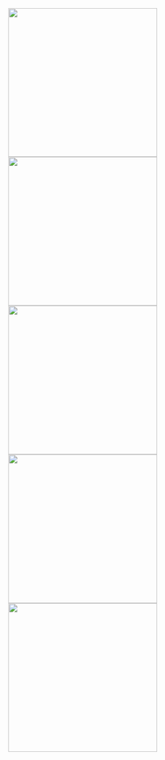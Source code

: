 <img src="https://user-images.githubusercontent.com/38860847/166088996-b7237a04-64e0-4a63-b543-7dcb157238ce.png" style="width: 300px;"/>

<img src="https://user-images.githubusercontent.com/38860847/166089003-02ce2d8d-6426-4d79-a333-508cc5cee578.png" style="width: 300px;"/>

<img src="https://user-images.githubusercontent.com/38860847/166089011-65a50640-b5ff-4672-9ea7-d99d301468a5.png" style="width: 300px;"/>

<img src="https://user-images.githubusercontent.com/38860847/166089023-c64bf688-1f72-4a9c-8b3e-92510e3b09f4.png" style="width: 300px;"/>

<img src="https://user-images.githubusercontent.com/38860847/166089032-aee6a657-9637-4b59-a39e-f50c8b39a619.png" style="width: 300px;"/>
